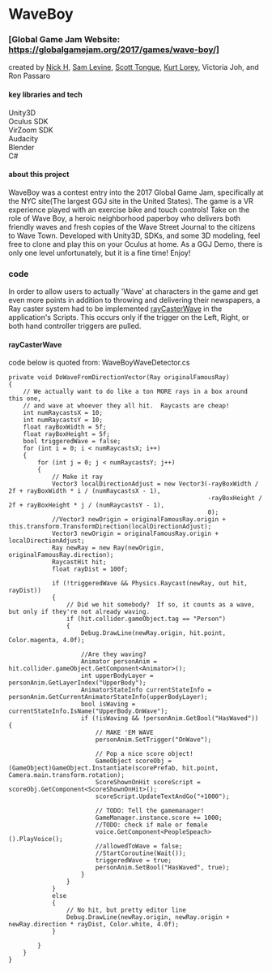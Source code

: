 # WaveBoy
### [Global Game Jam Website: https://globalgamejam.org/2017/games/wave-boy/]

created by [Nick H](https://github.com/smugclimber), [Sam Levine](https://github.com/sjklevine), [Scott Tongue](https://github.com/Stongue), [Kurt Lorey](https://github.com/KurtLorey), Victoria Joh, and Ron Passaro

#### key libraries and tech <br>
Unity3D <br>
Oculus SDK <br>
VirZoom SDK <br>
Audacity <br>
Blender <br>
C# <br>

#### about this project
WaveBoy was a contest entry into the 2017 Global Game Jam, specifically at the NYC site(The largest GGJ site in the United States). The game is a VR experience played with an exercise bike and touch controls! Take on the role of Wave Boy, a heroic neighborhood paperboy who delivers both friendly waves and fresh copies of the Wave Street Journal to the citizens to Wave Town. Developed with Unity3D, SDKs, and some 3D modeling, feel free to clone and play this on your Oculus at home. As a GGJ Demo, there is only one level unfortunately, but it is a fine time! Enjoy!

### code
In order to allow users to actually 'Wave' at characters in the game and get even more points in addition to throwing and delivering their newspapers, a Ray caster system had to be implemented [rayCasterWave](#rayCasterWave) in the application's Scripts. This occurs only if the trigger on the Left, Right, or both hand controller triggers are pulled.

#### rayCasterWave
code below is quoted from: WaveBoyWaveDetector.cs
```
private void DoWaveFromDirectionVector(Ray originalFamousRay)
{
    // We actually want to do like a ton MORE rays in a box around this one,
    // and wave at whoever they all hit.  Raycasts are cheap!
    int numRaycastsX = 10;
    int numRaycastsY = 10;
    float rayBoxWidth = 5f;
    float rayBoxHeight = 5f;
    bool triggeredWave = false;
    for (int i = 0; i < numRaycastsX; i++)
    {
        for (int j = 0; j < numRaycastsY; j++)
        {
            // Make it ray
            Vector3 localDirectionAdjust = new Vector3(-rayBoxWidth / 2f + rayBoxWidth * i / (numRaycastsX - 1),
                                                       -rayBoxHeight / 2f + rayBoxHeight * j / (numRaycastsY - 1),
                                                       0);
            //Vector3 newOrigin = originalFamousRay.origin + this.transform.TransformDirection(localDirectionAdjust);
            Vector3 newOrigin = originalFamousRay.origin + localDirectionAdjust;
            Ray newRay = new Ray(newOrigin, originalFamousRay.direction);
            RaycastHit hit;
            float rayDist = 100f;

            if (!triggeredWave && Physics.Raycast(newRay, out hit, rayDist))
            {
                // Did we hit somebody?  If so, it counts as a wave, but only if they're not already waving.
                if (hit.collider.gameObject.tag == "Person")
                {
                    Debug.DrawLine(newRay.origin, hit.point, Color.magenta, 4.0f);

                    //Are they waving?
                    Animator personAnim = hit.collider.gameObject.GetComponent<Animator>();
                    int upperBodyLayer = personAnim.GetLayerIndex("UpperBody");
                    AnimatorStateInfo currentStateInfo = personAnim.GetCurrentAnimatorStateInfo(upperBodyLayer);
                    bool isWaving = currentStateInfo.IsName("UpperBody.OnWave");
                    if (!isWaving && !personAnim.GetBool("HasWaved")) {
                        // MAKE 'EM WAVE
                        personAnim.SetTrigger("OnWave");

                        // Pop a nice score object!
                        GameObject scoreObj = (GameObject)GameObject.Instantiate(scorePrefab, hit.point, Camera.main.transform.rotation);
                        ScoreShownOnHit scoreScript = scoreObj.GetComponent<ScoreShownOnHit>();
                        scoreScript.UpdateTextAndGo("+1000");

                        // TODO: Tell the gamemanager!
                        GameManager.instance.score += 1000;
                        //TODO: check if male or female
                        voice.GetComponent<PeopleSpeach>().PlayVoice();
                        //allowedToWave = false;
                        //StartCoroutine(Wait());
                        triggeredWave = true;
                        personAnim.SetBool("HasWaved", true);
                    }
                }
            }
            else
            {
                // No hit, but pretty editor line
                Debug.DrawLine(newRay.origin, newRay.origin + newRay.direction * rayDist, Color.white, 4.0f);
            }

        }
    }
}
```
